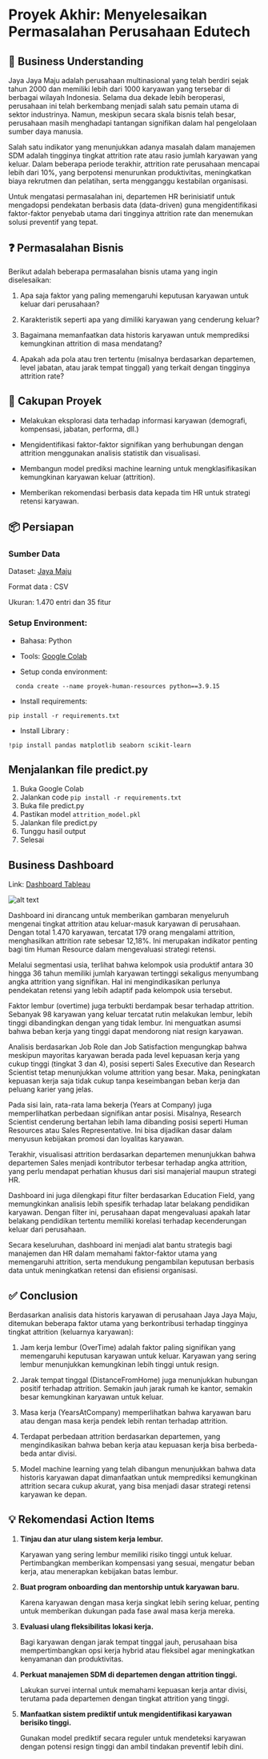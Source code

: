# Proyek Akhir: Menyelesaikan Permasalahan Perusahaan Edutech

## 📘 Business Understanding
Jaya Jaya Maju adalah perusahaan multinasional yang telah berdiri sejak tahun 2000 dan memiliki lebih dari 1000 karyawan yang tersebar di berbagai wilayah Indonesia. Selama dua dekade lebih beroperasi, perusahaan ini telah berkembang menjadi salah satu pemain utama di sektor industrinya. Namun, meskipun secara skala bisnis telah besar, perusahaan masih menghadapi tantangan signifikan dalam hal pengelolaan sumber daya manusia.

Salah satu indikator yang menunjukkan adanya masalah dalam manajemen SDM adalah tingginya tingkat attrition rate atau rasio jumlah karyawan yang keluar. Dalam beberapa periode terakhir, attrition rate perusahaan mencapai lebih dari 10%, yang berpotensi menurunkan produktivitas, meningkatkan biaya rekrutmen dan pelatihan, serta mengganggu kestabilan organisasi.

Untuk mengatasi permasalahan ini, departemen HR berinisiatif untuk mengadopsi pendekatan berbasis data (data-driven) guna mengidentifikasi faktor-faktor penyebab utama dari tingginya attrition rate dan menemukan solusi preventif yang tepat.

## ❓ Permasalahan Bisnis
Berikut adalah beberapa permasalahan bisnis utama yang ingin diselesaikan:

1. Apa saja faktor yang paling memengaruhi keputusan karyawan untuk keluar dari perusahaan?

2. Karakteristik seperti apa yang dimiliki karyawan yang cenderung keluar?

3. Bagaimana memanfaatkan data historis karyawan untuk memprediksi kemungkinan attrition di masa mendatang?

4. Apakah ada pola atau tren tertentu (misalnya berdasarkan departemen, level jabatan, atau jarak tempat tinggal) yang terkait dengan tingginya attrition rate?


## 🎯 Cakupan Proyek

- Melakukan eksplorasi data terhadap informasi karyawan (demografi, kompensasi, jabatan, performa, dll.)

- Mengidentifikasi faktor-faktor signifikan yang berhubungan dengan attrition menggunakan analisis statistik dan visualisasi.

- Membangun model prediksi machine learning untuk mengklasifikasikan kemungkinan karyawan keluar (attrition).

- Memberikan rekomendasi berbasis data kepada tim HR untuk strategi retensi karyawan.


## 📦 Persiapan
### Sumber Data

Dataset: [Jaya Maju](https://github.com/dicodingacademy/dicoding_dataset/tree/main/employee)

Format data : CSV

Ukuran: 1.470 entri dan 35 fitur

### Setup Environment:
- Bahasa: Python

- Tools: [Google Colab](https://colab.research.google.com)

- Setup conda environment:
```
  conda create --name proyek-human-resources python==3.9.15
```

- Install requirements:
  
```
pip install -r requirements.txt
```
- Install Library : 

```
!pip install pandas matplotlib seaborn scikit-learn
```

## Menjalankan file predict.py
  1. Buka Google Colab
  2. Jalankan code ```pip install -r requirements.txt ```
  3. Buka file predict.py
  4. Pastikan model ```attrition_model.pkl```
  5. Jalankan file predict.py
  6. Tunggu hasil output
  7. Selesai

## Business Dashboard

Link: [Dashboard Tableau](https://public.tableau.com/views/HRAnalyticDashboard_17449921513130/Dashboard1?:language=en-US&:sid=&:redirect=auth&:display_count=n&:origin=viz_share_link)

![alt text](https://github.com/mfatarsyah/HR-Dashboard/blob/main/fatarsyah_26%20-%20Dashboard.png)

Dashboard ini dirancang untuk memberikan gambaran menyeluruh mengenai tingkat attrition atau keluar-masuk karyawan di perusahaan. Dengan total 1.470 karyawan, tercatat 179 orang mengalami attrition, menghasilkan attrition rate sebesar 12,18%. Ini merupakan indikator penting bagi tim Human Resource dalam mengevaluasi strategi retensi.

Melalui segmentasi usia, terlihat bahwa kelompok usia produktif antara 30 hingga 36 tahun memiliki jumlah karyawan tertinggi sekaligus menyumbang angka attrition yang signifikan. Hal ini mengindikasikan perlunya pendekatan retensi yang lebih adaptif pada kelompok usia tersebut.

Faktor lembur (overtime) juga terbukti berdampak besar terhadap attrition. Sebanyak 98 karyawan yang keluar tercatat rutin melakukan lembur, lebih tinggi dibandingkan dengan yang tidak lembur. Ini menguatkan asumsi bahwa beban kerja yang tinggi dapat mendorong niat resign karyawan.

Analisis berdasarkan Job Role dan Job Satisfaction mengungkap bahwa meskipun mayoritas karyawan berada pada level kepuasan kerja yang cukup tinggi (tingkat 3 dan 4), posisi seperti Sales Executive dan Research Scientist tetap menunjukkan volume attrition yang besar. Maka, peningkatan kepuasan kerja saja tidak cukup tanpa keseimbangan beban kerja dan peluang karier yang jelas.

Pada sisi lain, rata-rata lama bekerja (Years at Company) juga memperlihatkan perbedaan signifikan antar posisi. Misalnya, Research Scientist cenderung bertahan lebih lama dibanding posisi seperti Human Resources atau Sales Representative. Ini bisa dijadikan dasar dalam menyusun kebijakan promosi dan loyalitas karyawan.

Terakhir, visualisasi attrition berdasarkan departemen menunjukkan bahwa departemen Sales menjadi kontributor terbesar terhadap angka attrition, yang perlu mendapat perhatian khusus dari sisi manajerial maupun strategi HR.

Dashboard ini juga dilengkapi fitur filter berdasarkan Education Field, yang memungkinkan analisis lebih spesifik terhadap latar belakang pendidikan karyawan. Dengan filter ini, perusahaan dapat mengevaluasi apakah latar belakang pendidikan tertentu memiliki korelasi terhadap kecenderungan keluar dari perusahaan.

Secara keseluruhan, dashboard ini menjadi alat bantu strategis bagi manajemen dan HR dalam memahami faktor-faktor utama yang memengaruhi attrition, serta mendukung pengambilan keputusan berbasis data untuk meningkatkan retensi dan efisiensi organisasi.

## ✅ Conclusion
Berdasarkan analisis data historis karyawan di perusahaan Jaya Jaya Maju, ditemukan beberapa faktor utama yang berkontribusi terhadap tingginya tingkat attrition (keluarnya karyawan):

1. Jam kerja lembur (OverTime) adalah faktor paling signifikan yang memengaruhi keputusan karyawan untuk keluar. Karyawan yang sering lembur menunjukkan kemungkinan lebih tinggi untuk resign.

2. Jarak tempat tinggal (DistanceFromHome) juga menunjukkan hubungan positif terhadap attrition. Semakin jauh jarak rumah ke kantor, semakin besar kemungkinan karyawan untuk keluar.

3. Masa kerja (YearsAtCompany) memperlihatkan bahwa karyawan baru atau dengan masa kerja pendek lebih rentan terhadap attrition.

4. Terdapat perbedaan attrition berdasarkan departemen, yang mengindikasikan bahwa beban kerja atau kepuasan kerja bisa berbeda-beda antar divisi.

5. Model machine learning yang telah dibangun menunjukkan bahwa data historis karyawan dapat dimanfaatkan untuk memprediksi kemungkinan attrition secara cukup akurat, yang bisa menjadi dasar strategi retensi karyawan ke depan.

## 💡 Rekomendasi Action Items
1. **Tinjau dan atur ulang sistem kerja lembur.**

   Karyawan yang sering lembur memiliki risiko tinggi untuk keluar. Pertimbangkan memberikan kompensasi yang sesuai, mengatur beban kerja, atau menerapkan kebijakan batas lembur.

2. **Buat program onboarding dan mentorship untuk karyawan baru.**

   Karena karyawan dengan masa kerja singkat lebih sering keluar, penting untuk memberikan dukungan pada fase awal masa kerja mereka.

3. **Evaluasi ulang fleksibilitas lokasi kerja.**

    Bagi karyawan dengan jarak tempat tinggal jauh, perusahaan bisa mempertimbangkan opsi kerja hybrid atau fleksibel agar meningkatkan kenyamanan dan produktivitas.

4. **Perkuat manajemen SDM di departemen dengan attrition tinggi.**

    Lakukan survei internal untuk memahami kepuasan kerja antar divisi, terutama pada departemen dengan tingkat attrition yang tinggi.

5. **Manfaatkan sistem prediktif untuk mengidentifikasi karyawan berisiko tinggi.**

    Gunakan model prediktif secara reguler untuk mendeteksi karyawan dengan potensi resign tinggi dan ambil tindakan preventif lebih dini.
